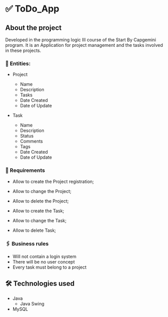 # ✅ ToDo_App 


## About the project
Developed in the programming logic III course of the Start By Capgemini program. It is an Application for project management and the tasks involved in these projects.


### 📄 Entities:

* Project
   * Name
   * Description
   * Tasks
   * Date Created
   * Date of Update

* Task
   * Name
   * Description
   * Status
   * Comments
   * Tags
   * Date Created
   * Date of Update

### 📑 Requirements

* Allow to create the Project registration;
* Allow to change the Project;
* Allow to delete the Project;

* Allow to create the Task;
* Allow to change the Task;
* Allow to delete Task;

### 🖇 Business rules
 
* Will not contain a login system
* There will be no user concept
* Every task must belong to a project  

## 🛠 Technologies used

* Java
    * Java Swing
* MySQL
